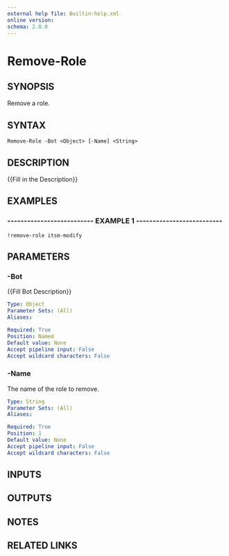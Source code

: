 ```yaml
---
external help file: Builtin-help.xml
online version: 
schema: 2.0.0
---
```


# Remove-Role

## SYNOPSIS
Remove a role.

## SYNTAX

```
Remove-Role -Bot <Object> [-Name] <String>
```

## DESCRIPTION
{{Fill in the Description}}

## EXAMPLES

### -------------------------- EXAMPLE 1 --------------------------
```
!remove-role itsm-modify
```

## PARAMETERS

### -Bot
{{Fill Bot Description}}

```yaml
Type: Object
Parameter Sets: (All)
Aliases: 

Required: True
Position: Named
Default value: None
Accept pipeline input: False
Accept wildcard characters: False
```

### -Name
The name of the role to remove.

```yaml
Type: String
Parameter Sets: (All)
Aliases: 

Required: True
Position: 1
Default value: None
Accept pipeline input: False
Accept wildcard characters: False
```

## INPUTS

## OUTPUTS

## NOTES

## RELATED LINKS

